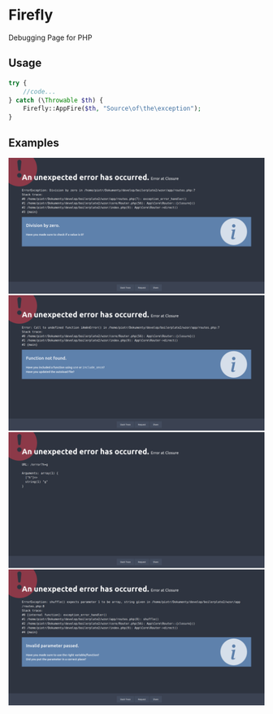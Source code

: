 # Firefly
Debugging Page for PHP

## Usage
```php
try {
	//code...
} catch (\Throwable $th) {
	Firefly::AppFire($th, "Source\of\the\exception");
}
```

## Examples
![](https://raw.githubusercontent.com/ProgramistaZpolski/Firefly/master/.github/Screenshot_2021-02-15%20Error%20-%20Firefly%20at%20kasztan%20art%207000(1).png)
![](https://raw.githubusercontent.com/ProgramistaZpolski/Firefly/master/.github/Screenshot_2021-02-15%20Error%20-%20Firefly%20at%20kasztan%20art%207000(2).png)
![](https://raw.githubusercontent.com/ProgramistaZpolski/Firefly/master/.github/Screenshot_2021-02-15%20Error%20-%20Firefly%20at%20kasztan%20art%207000(3).png)
![](https://raw.githubusercontent.com/ProgramistaZpolski/Firefly/master/.github/Screenshot_2021-02-15%20Error%20-%20Firefly%20at%20kasztan%20art%207000.png)
